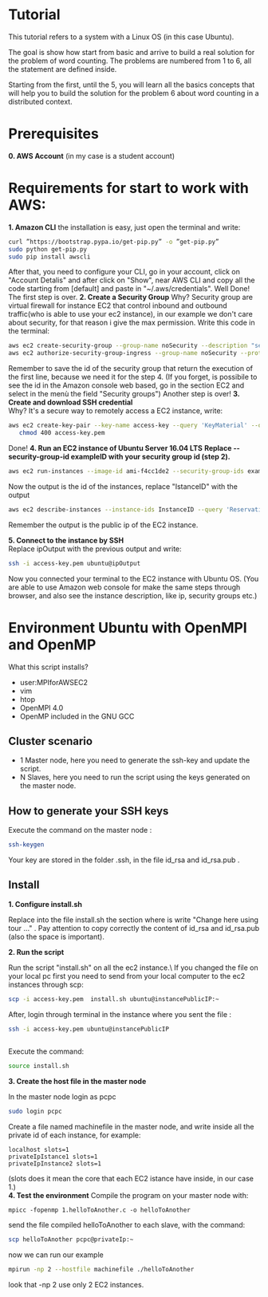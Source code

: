 # Tutorial
This tutorial refers to a system with a Linux OS (in this case Ubuntu).

The goal is show how start from basic and arrive to build a real solution for the problem of word counting. The problems are numbered from 1 to 6, all the statement are defined inside. 

Starting from the first, until the 5, you will learn all the basics concepts that will help you to build the solution for the problem 6 about word counting in a distributed context.

# Prerequisites
**0. AWS Account** (in my case is a student account)
# Requirements for start to work with AWS:
**1.  Amazon CLI**
the installation is easy, just open the terminal and write:

  ```bash
curl ”https://bootstrap.pypa.io/get-pip.py” -o ”get-pip.py”
sudo python get-pip.py
sudo pip install awscli
  ```
After that, you need to configure your CLI, go in your account, click on "Account Detalis" and after
click on "Show", near AWS CLI and copy all the code starting from [default] and paste in "~/.aws/credentials".
Well Done! The first step is over.
**2.  Create a Security Group**
Why? Security group are virtual firewall for instance EC2 that control inbound and outbound traffic(who is able to use your ec2 instance), in our example we don't care about security, for that reason i give the max permission. Write this code in the terminal:

  ``` bash
aws ec2 create-security-group --group-name noSecurity --description "security group for example all the traffic is allowed"
aws ec2 authorize-security-group-ingress --group-name noSecurity --protocol -1 --port 0-65535 --cidr 0.0.0.0/0
  ```
Remember to save the id of the security group that return the execution of the first line, because we need it for the step 4. (If you forget, is possibile to see the id in the Amazon console web based, go in the section EC2 and select in the menù the field "Security groups")
Another step is over!
**3.  Create and download SSH credential**\
Why? It's a secure way to remotely access a EC2 instance, write:

  ```bash
aws ec2 create-key-pair --key-name access-key --query 'KeyMaterial' --output text > access-key.pem
     chmod 400 access-key.pem
  ```
Done!
**4.  Run an EC2 instance of Ubuntu Server 16.04 LTS**
**Replace --security-group-id exampleID with your security group id (step 2).**

```bash
aws ec2 run-instances --image-id ami-f4cc1de2 --security-group-ids exampleID --count 1 --instance-type t2.micro --key-name access-key --query 'Instances[0].InstanceId'
```
Now the output is the id of the instances, replace "IstanceID" with the output

 ```bash
aws ec2 describe-instances --instance-ids InstanceID --query 'Reservations[0].Instances[0].PublicIpAddress'
 ```
Remember the output is the public ip of the EC2 instance. 

**5. Connect to the instance by SSH**  
Replace ipOutput with the previous output and write:

 ```bash
 ssh -i access-key.pem ubuntu@ipOutput
 ```
Now you connected your terminal to the EC2 instance with Ubuntu OS. (You are able to use Amazon web console for make the same steps through browser, and also see the instance description, like ip, security groups etc.)
# Environment Ubuntu with OpenMPI and OpenMP
What this script installs? 
- user:MPIforAWSEC2
- vim
- htop
- OpenMPI 4.0
- OpenMP included in the GNU GCC
## Cluster scenario
- 1 Master node, here you need to generate the ssh-key and update the script.
- N Slaves, here you need to run the script using the keys generated on the master node.
## How to generate your SSH keys
Execute the command on the master node :
``` bash
ssh-keygen
```
Your key are stored in the folder .ssh, in the file id\_rsa and id\_rsa.pub .
## Install

**1. Configure install.sh** 

Replace into the file install.sh the section where is write "Change here using tour ..." .
Pay attention to copy correctly the content of id\_rsa and id\_rsa.pub (also the space is important).

**2. Run the script** 

Run the script "install.sh"  on all the ec2 instance.\ If you changed the file on your local pc  first you need to send from your local computer to the ec2 instances through scp:
``` bash
scp -i access-key.pem  install.sh ubuntu@instancePublicIP:~
```
After, login through terminal in the instance where you sent the file :
 ```bash
ssh -i access-key.pem ubuntu@instancePublicIP
     
 ```
Execute the command:

``` bash 
source install.sh
```
**3. Create the host file in the master node** 

In the master node login as pcpc
``` bash
sudo login pcpc

```
Create a file named machinefile in the master node, and write inside all the private id of each instance, for example:
``` text
localhost slots=1
privateIpIstance1 slots=1
privateIpInstance2 slots=1
```
(slots does it mean the core that each EC2 istance have inside, in our case 1.)\
**4. Test the environment** 
Compile the program  on your master node with: 

```
mpicc -fopenmp 1.helloToAnother.c -o helloToAnother
```
send the file compiled helloToAnother to each slave, with the command:
``` bash
scp helloToAnother pcpc@privateIp:~
```
now we can run our example
``` bash
mpirun -np 2 --hostfile machinefile ./helloToAnother
```
look that -np 2 use only 2 EC2 instances.
